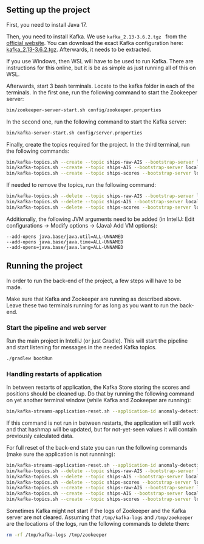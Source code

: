 ## Setting up the project
First, you need to install Java 17. 

Then, you need to install Kafka. We use `kafka_2.13-3.6.2.tgz ` from the [official website](https://kafka.apache.org/downloads).
You can download the exact Kafka configuration here: [kafka_2.13-3.6.2.tgz](https://downloads.apache.org/kafka/3.6.2/kafka_2.13-3.6.2.tgz).
Afterwards, it needs to be extracted.

If you use Windows, then WSL will have to be used to run Kafka. There are instructions for this online, but it is be as simple as just running all of this on WSL.

Afterwards, start 3 bash terminals. Locate to the kafka folder in each of the terminals.
In the first one, run the following command to start the Zookeeper server:
```bash
bin/zookeeper-server-start.sh config/zookeeper.properties
```
In the second one, run the following command to start the Kafka server:
```bash
bin/kafka-server-start.sh config/server.properties
```

Finally, create the topics required for the project. In the third terminal, run the following commands:
```bash
bin/kafka-topics.sh --create --topic ships-raw-AIS --bootstrap-server localhost:9092
bin/kafka-topics.sh --create --topic ships-AIS --bootstrap-server localhost:9092
bin/kafka-topics.sh --create --topic ships-scores --bootstrap-server localhost:9092
```

If needed to remove the topics, run the following command:
```bash
bin/kafka-topics.sh --delete --topic ships-raw-AIS --bootstrap-server localhost:9092
bin/kafka-topics.sh --delete --topic ships-AIS --bootstrap-server localhost:9092
bin/kafka-topics.sh --delete --topic ships-scores --bootstrap-server localhost:9092
```

Additionally, the following JVM arguments need to be added (in IntelIJ: Edit configurations -> Modify options -> (Java) Add VM options):
```
--add-opens java.base/java.util=ALL-UNNAMED
--add-opens java.base/java.time=ALL-UNNAMED
--add-opens=java.base/java.lang=ALL-UNNAMED
```
## Running the project
In order to run the back-end of the project, a few steps will have to be made.

Make sure that Kafka and Zookeeper are running as described above. Leave these two terminals running for as long as you want to run the back-end.

### Start the pipeline and web server
Run the main project in IntelliJ (or just Gradle). This will start the pipeline and start listening for messages in the needed Kafka topics.
```bash
./gradlew bootRun
```

### Handling restarts of application
In between restarts of application, the Kafka Store storing the scores and positions should be cleaned up.
Do that by running the following command on yet another terminal window (while Kafka and Zookeeper are running):
```bash
bin/kafka-streams-application-reset.sh --application-id anomaly-detection-pipeline
```
If this command is not run in between restarts, the application will still work and that hashmap will be updated,
but for not-yet-seen values it will contain previously calculated data.

For full reset of the back-end state you can run the following commands (make sure the application is not runnning):
```bash
bin/kafka-streams-application-reset.sh --application-id anomaly-detection-pipeline --force
bin/kafka-topics.sh --delete --topic ships-raw-AIS --bootstrap-server localhost:9092
bin/kafka-topics.sh --delete --topic ships-AIS --bootstrap-server localhost:9092
bin/kafka-topics.sh --delete --topic ships-scores --bootstrap-server localhost:9092
bin/kafka-topics.sh --create --topic ships-raw-AIS --bootstrap-server localhost:9092
bin/kafka-topics.sh --create --topic ships-AIS --bootstrap-server localhost:9092
bin/kafka-topics.sh --create --topic ships-scores --bootstrap-server localhost:9092
```

Sometimes Kafka might not start if the logs of Zookeeper and the Kafka server are not cleared. Assuming that `/tmp/kafka-logs` and `/tmp/zoekeeper` are the locations of the logs, run the following commands to delete them:
```bash
rm -rf /tmp/kafka-logs /tmp/zookeeper
```